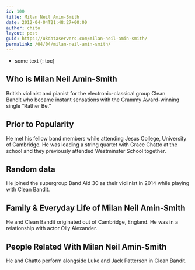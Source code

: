 ```yaml
---
id: 100
title: Milan Neil Amin-Smith
date: 2012-04-04T21:48:27+00:00
author: chito
layout: post
guid: https://ukdataservers.com/milan-neil-amin-smith/
permalink: /04/04/milan-neil-amin-smith/
---
```


* some text
{: toc}


## Who is  Milan Neil Amin-Smith
                  
                  
                  
British violinist and pianist for the electronic-classical group Clean Bandit who became instant sensations with the Grammy Award-winning single &#8220;Rather Be.&#8221; 
                  
                
                
                
## Prior to Popularity 
                  
                  
                  
He met his fellow band members while attending Jesus College, University of Cambridge. He was leading a string quartet with Grace Chatto at the school and they previously attended Westminster School together.
                  
                
                
                
## Random data 
                  
                  
                  
He joined the supergroup Band Aid 30 as their violinist in 2014 while playing with Clean Bandit.
                  
                
                
                
## Family & Everyday Life of Milan Neil Amin-Smith
                  
                  
                  
He and Clean Bandit originated out of Cambridge, England. He was in a relationship with actor Olly Alexander.
                  
                
                
                
## People Related With  Milan Neil Amin-Smith
                  
                  
                  
He and Chatto perform alongside Luke and Jack Patterson in Clean Bandit.
                  
                
              
            
          
          
          
    
    
  
